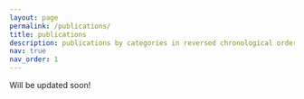 ```yaml
---
layout: page
permalink: /publications/
title: publications
description: publications by categories in reversed chronological order. generated by jekyll-scholar.
nav: true
nav_order: 1
---
```


Will be updated soon!

